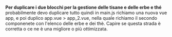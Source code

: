 **Per duplicare i due blocchi per la gestione delle tisane e delle erbe e thé**
probabilmente devo duplicare tutto quindi in main.js richiamo una nuova vue app, e poi duplico app.vue > app\_2.vue, nella quale richiamo il secondo componenete con l'elenco delle erbe e dei thè.
Capire se questa strada è corretta o ce ne è una migliore o più ottimizzata.